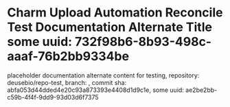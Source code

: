 # Charm Upload Automation Reconcile Test Documentation Alternate Title some uuid: 732f98b6-8b93-498c-aaaf-76b2bb9334be
 placeholder documentation alternate content for testing,  repository: deusebio/repo-test,  branch: ,  commit sha: abfa053d44dded4e20c93a873393e4408d1d9c1e,  some uuid: ae2be2bb-c59b-4f4f-9dd9-93d03d6f7375